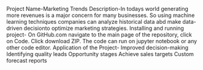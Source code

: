 Project Name-Marketing Trends
Description-In todays world generating more revenues is a major concern for many businesses. So using machine learning techniques companies can analyze 
historical data abd make data-driven decisionto optimize marketing strategies.
Installing and running project- On GitHub.com navigate to the main page of the repository, click on Code.
Click download ZIP. The code can run on jupyter notebook or any other code editor.
Application of the Project-
Improved decision-making
Identifying quality leads
Opportunity stages
Achieve sales targets
Custom forecast reports
